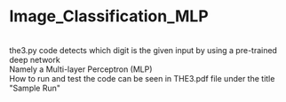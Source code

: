 # Image_Classification_MLP
<br />the3.py code detects which digit is the given input by using a pre-trained deep network
<br />Namely a Multi-layer Perceptron (MLP)
<br />How to run and test the code can be seen in THE3.pdf file under the title "Sample Run"  
